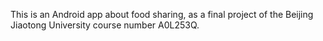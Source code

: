 This is an Android app about food sharing, as a final project of the Beijing Jiaotong University course number A0L253Q.
